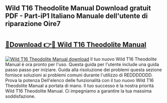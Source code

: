 ## Wild T16 Theodolite Manual Download gratuit PDF - Part-iP1 Italiano Manuale dell'utente di riparazione Oire7

# <h2><a href="http://dfc7pg.blite.top/?on=Wild+T16+Theodolite+Manual">🔗Download 👉🔴 Wild T16 Theodolite Manual</a></h2>

[![Wild T16 Theodolite Manual download](https://i.imgur.com/lujVjoI.png)](http://dfc7pg.blite.top/?on=Wild+T16+Theodolite+Manual)
Il tuo nuovo Wild T16 Theodolite Manual è ora pronto per l'uso. Questa guida per l'utente include una guida passo passo per iniziare. Guida alla risoluzione dei problemi questa sezione fornisce soluzioni ai problemi comuni durante l'utilizzo di REDDDDDDD. Prova la potenza Dell'elenco delle funzionalità con il tuo nuovo Wild T16 Theodolite Manual a portata di mano. Il tuo successo è la nostra priorità Wild T16 Theodolite Manual. Ci impegniamo a garantire la tua massima soddisfazione.
